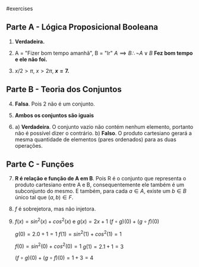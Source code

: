 #exercises

## Parte A - Lógica Proposicional Booleana
1. **Verdadeira.**

2. A = "Fizer bom tempo amanhã", B = "Ir"
   $A \implies B \therefore \lnot A \lor B$
   **Fez bom tempo e ele não foi.**

3. $x/2 \gt \pi$, $x \gt 2\pi$, 
   **$x = 7$.**

## Parte B - Teoria dos Conjuntos
4. **Falsa**. Pois 2 não é um conjunto.

5. **Ambos os conjuntos são iguais**

6. a) **Verdadeira**. O conjunto vazio não contém nenhum elemento, portanto não é possível dizer o contrário.
   b) **Falso**. O produto cartesiano gerará a mesma quantidade de elementos (pares ordenados) para as duas operações.

## Parte C - Funções
7. **R é relação e função de A em B**. Pois R é o conjunto que representa o produto cartesiano entre A e B, consequentemente ele também é um subconjunto do mesmo. E também, para cada $a \in A$, existe um $b \in B$ único tal que  $(a,b) \in F$.

8. $f$ é sobrejetora, mas não injetora.

9. $f(x)=sin^2(x)+cos^2(x)$ e $g(x)=2x+1$
   $(f \circ g)(0) + (g \circ f)(0)$
   
   $g(0)=2.0 + 1 = 1$
   $f(1) = sin^2(1) + cos^2(1) = 1$
   
   $f(0)=sin^2(0)+cos^2(0)=1$
   $g(1)=2.1+1=3$
   
   $(f \circ g)(0) + (g \circ f)(0)=1+3=4$

   
